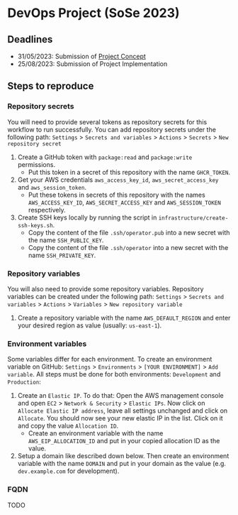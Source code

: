 # DevOps Project (SoSe 2023)

## Deadlines

- 31/05/2023: Submission of [Project Concept](./concept.md)
- 25/08/2023: Submission of Project Implementation

## Steps to reproduce

### Repository secrets

You will need to provide several tokens as repository secrets for this workflow to run successfully. You can add repository secrets under the following path: `Settings` > `Secrets and variables` > `Actions` > `Secrets` > `New repository secret`

1. Create a GitHub token with `package:read` and `package:write` permissions.
    - Put this token in a secret of this repository with the name `GHCR_TOKEN`.
2. Get your AWS credentials `aws_access_key_id`, `aws_secret_access_key` and `aws_session_token`.
    - Put these tokens in secrets of this repository with the names `AWS_ACCESS_KEY_ID`, `AWS_SECRET_ACCESS_KEY` and `AWS_SESSION_TOKEN` respectively.
3. Create SSH keys locally by running the script in `infrastructure/create-ssh-keys.sh`.
    - Copy the content of the file `.ssh/operator.pub` into a new secret with the name `SSH_PUBLIC_KEY`.
    - Copy the content of the file `.ssh/operator` into a new secret with the name `SSH_PRIVATE_KEY`.

### Repository variables

You will also need to provide some repository variables. Repository variables can be created under the following path:  `Settings` > `Secrets and variables` > `Actions` > `Variables` > `New repository variable`

1. Create a repository variable with the name `AWS_DEFAULT_REGION` and enter your desired region as value (usually: `us-east-1`).

### Environment variables

Some variables differ for each environment. To create an environment variable on GitHub: `Settings` > `Environments` > `[YOUR ENVIRONMENT]` > `Add variable`. All steps must be done for both environments: `Development` and `Production`:

1. Create an `Elastic IP`. To do that: Open the AWS management console and open `EC2` > `Network & Security` > `Elastic IPs`. Now click on `Allocate Elastic IP address`, leave all settings unchanged and click on `Allocate`. You should now see your new elastic IP in the list. Click on it and copy the value `Allocation ID`.
    - Create an environment variable with the name `AWS_EIP_ALLOCATION_ID` and put in your copied allocation ID as the value.
2. Setup a domain like described down below. Then create an environment variable with the name `DOMAIN` and put in your domain as the value (e.g. `dev.example.com` for development).

### FQDN

TODO
